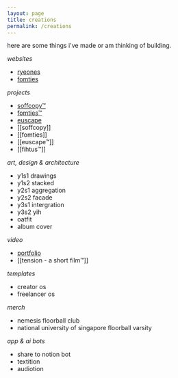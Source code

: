```yaml
---
layout: page
title: creations
permalink: /creations
---
```

here are some things i've made or am thinking of building.

_websites_

* [ryeones](https://work.ryeones.com)
* [fomties](https://fomties.com)

_projects_

- [soffcopy™](https://www.soffcopy.com)
- [fomties™](https://www.fomties.com)
- [euscape](https://www.instagram.com/euscape)
- [[soffcopy]]
- [[fomties]]
- [[euscape™]]
- [[fihtus™]]


_art, design & architecture_
 
- y1s1 drawings
- y1s2 stacked
- y2s1 aggregation
- y2s2 facade
- y3s1 intergration
- y3s2 yih
- oatfit
- album cover

_video_

- [portfolio](https://www.work.ryeones.com)
- [[tension - a short film™]]

*templates*

- creator os
- freelancer os


_merch_
- nemesis floorball club 
- national university of singapore floorball varsity

*app & ai bots*

- share to notion bot 
- textition
- audiotion
